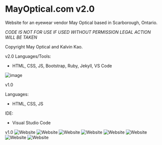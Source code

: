 # MayOptical.com v2.0
Website for an eyewear vendor May Optical based in Scarborough, Ontario.

*CODE IS NOT FOR USE IF USED WITHOUT PERMISSION LEGAL ACTION WILL BE TAKEN*

Copyright May Optical and Kalvin Kao.

v2.0
Languages/Tools:

- HTML, CSS, JS, Bootstrap, Ruby, Jekyll, VS Code

![image](https://user-images.githubusercontent.com/15093577/170819282-71acc5c2-3572-4f42-9d18-8b5006069bce.png)





v1.0

Languages:

- HTML, CSS, JS

IDE: 

- Visual Studio Code

v1.0
![Website](https://i.imgur.com/MtOjdeL.png)
![Website](https://i.imgur.com/2GxsTDr.png)
![Website](https://i.imgur.com/VGBe83N.jpg)
![Website](https://i.imgur.com/X399scf.png)
![Website](https://i.imgur.com/pyyOQms.png)
![Website](https://i.imgur.com/eTp0Uyl.jpeg)
![Website](https://i.imgur.com/BC1Hggu.png)
![Website](https://i.imgur.com/JA9gSC3.png)
